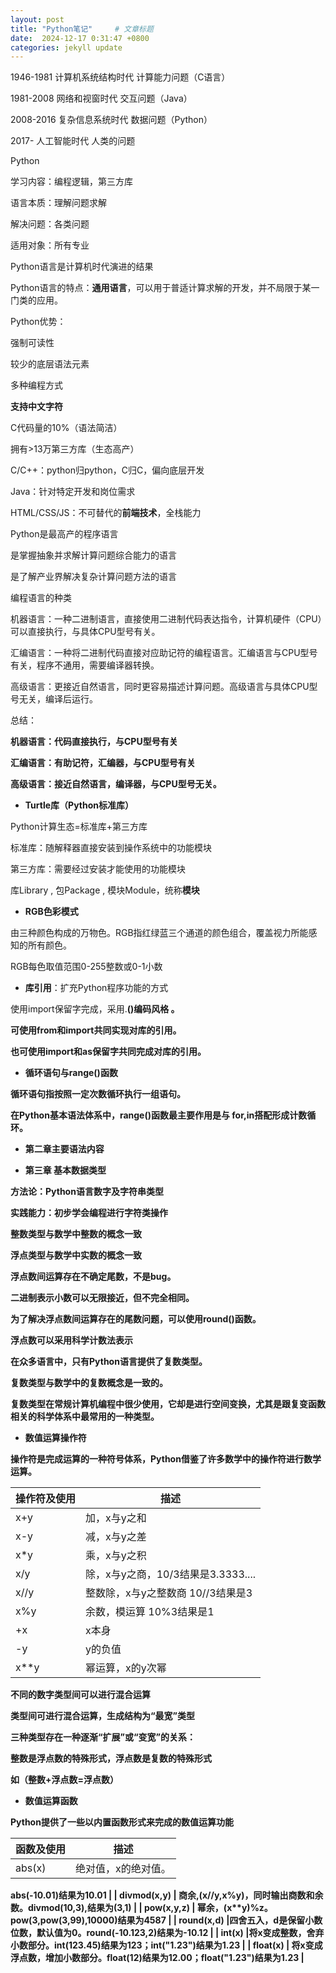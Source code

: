 ```yaml
---
layout: post
title: "Python笔记"     # 文章标题
date:  2024-12-17 0:31:47 +0800
categories: jekyll update
---
```



1946-1981 计算机系统结构时代 计算能力问题（C语言）

1981-2008 网络和视窗时代 交互问题（Java）

2008-2016 复杂信息系统时代 数据问题（Python）

2017-     人工智能时代 人类的问题



Python

学习内容：编程逻辑，第三方库

语言本质：理解问题求解

解决问题：各类问题

适用对象：所有专业

Python语言是计算机时代演进的结果



Python语言的特点：**通用语言**，可以用于普适计算求解的开发，并不局限于某一门类的应用。

Python优势：

强制可读性

较少的底层语法元素

多种编程方式

**支持中文字符**

C代码量的10%（语法简洁）

拥有>13万第三方库（生态高产）



C/C++：python归python，C归C，偏向底层开发

Java：针对特定开发和岗位需求

HTML/CSS/JS：不可替代的**前端技术**，全栈能力



Python是最高产的程序语言

是掌握抽象并求解计算问题综合能力的语言

是了解产业界解决复杂计算问题方法的语言



编程语言的种类

机器语言：一种二进制语言，直接使用二进制代码表达指令，计算机硬件（CPU）可以直接执行，与具体CPU型号有关。

汇编语言：一种将二进制代码直接对应助记符的编程语言。汇编语言与CPU型号有关，程序不通用，需要编译器转换。

高级语言：更接近自然语言，同时更容易描述计算问题。高级语言与具体CPU型号无关，编译后运行。

总结：

**机器语言：代码直接执行，与CPU型号有关**

**汇编语言：有助记符，汇编器，与CPU型号有关**

**高级语言：接近自然语言，编译器，与CPU型号无关。**



- **Turtle库（Python标准库）**

Python计算生态=标准库+第三方库

标准库：随解释器直接安装到操作系统中的功能模块

第三方库：需要经过安装才能使用的功能模块

库Library , 包Package , 模块Module，统称**模块**



- **RGB色彩模式**

由三种颜色构成的万物色。RGB指红绿蓝三个通道的颜色组合，覆盖视力所能感知的所有颜色。

RGB每色取值范围0-255整数或0-1小数



- **库引用**：扩充Python程序功能的方式

使用import保留字完成，采用<a>.<b>()编码风格 。

可使用from和import共同实现对库的引用。

 

也可使用import和as保留字共同完成对库的引用。





- **循环语句与range()函数**

循环语句指按照一定次数循环执行一组语句。

在Python基本语法体系中，range()函数最主要作用是与 for,in搭配形成计数循环。



- **第二章主要语法内容**

 



- **第三章 基本数据类型**

方法论：Python语言数字及字符串类型

实践能力：初步学会编程进行字符类操作

**整数类型**与数学中整数的概念一致

 

**浮点类型**与数学中实数的概念一致

 

浮点数间运算存在不确定尾数，不是bug。

二进制表示小数可以无限接近，但不完全相同。

为了解决浮点数间运算存在的尾数问题，可以使用round()函数。

 

浮点数可以采用科学计数法表示

 



在众多语言中，只有Python语言提供了**复数类型。**

复数类型与数学中的复数概念是一致的。

复数类型在常规计算机编程中很少使用，它却是进行空间变换，尤其是跟复变函数相关的科学体系中最常用的一种类型。

- **数值运算操作符**

操作符是完成运算的一种符号体系，Python借鉴了许多数学中的操作符进行数学运算。

| 操作符及使用 |     描述      |
| ---- | ---- |
| x+y | 加，x与y之和 |
| x-y | 减，x与y之差 |
| x*y | 乘，x与y之积 |
| x/y | 除，x与y之商，10/3结果是3.3333.... |
| x//y | 整数除，x与y之整数商 10//3结果是3 |
| x%y | 余数，模运算 10%3结果是1 |
| +x | x本身 |
| -y | y的负值 |
| x**y | 幂运算，x的y次幂 |






不同的数字类型间可以进行混合运算

类型间可进行混合运算，生成结构为“最宽”类型

三种类型存在一种逐渐“扩展”或“变宽”的关系：

整数是浮点数的特殊形式，浮点数是复数的特殊形式

如（整数+浮点数=浮点数）

- **数值运算函数**

Python提供了一些以内置函数形式来完成的数值运算功能

| 函数及使用 |   描述   |
| ---- | ---- |
| abs(x) | 绝对值，x的绝对值。

abs(-10.01)结果为10.01 |
| divmod(x,y) | 商余,(x//y,x%y)，同时输出商数和余数。divmod(10,3),结果为(3,1) |
| pow(x,y,z) | 幂余，(x**y)%z。pow(3,pow(3,99),10000)结果为4587 |
| round(x,d) |四舍五入，d是保留小数位数，默认值为0。round(-10.123,2)结果为-10.12 |
| int(x) |将x变成整数，舍弃小数部分。int(123.45)结果为123；int("1.23")结果为1.23 |
| float(x) | 将x变成浮点数，增加小数部分。float(12)结果为12.00；float("1.23")结果为1.23 |


